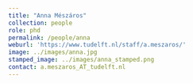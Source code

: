 ```yaml
---
title: "Anna Mészáros"
collection: people
role: phd
permalink: /people/anna
weburl: 'https://www.tudelft.nl/staff/a.meszaros/'
image: ../images/anna.jpg
stamped_image: ../images/anna_stamped.png
contact: a.meszaros_AT_tudelft.nl
---
```


